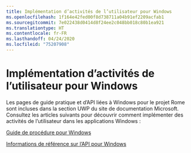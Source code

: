```yaml
---
title: Implémentation d’activités de l’utilisateur pour Windows
ms.openlocfilehash: 1f164e42fed00f8d738711a04b91ef2209acfab1
ms.sourcegitcommit: 7e022438d0414d8f24ee2c048bb018c80b1ea921
ms.translationtype: HT
ms.contentlocale: fr-FR
ms.lasthandoff: 04/24/2020
ms.locfileid: "75207908"
---
```

# <a name="implementing-user-activities-for-windows"></a>Implémentation d’activités de l’utilisateur pour Windows

Les pages de guide pratique et d’API liées à Windows pour le projet Rome sont incluses dans la section UWP du site de documentation Microsoft. Consultez les articles suivants pour découvrir comment implémenter des activités de l’utilisateur dans les applications Windows :

[Guide de procédure pour Windows](https://docs.microsoft.com/windows/uwp/launch-resume/useractivities)

[Informations de référence sur l’API pour Windows](https://docs.microsoft.com/uwp/api/windows.applicationmodel.useractivities)